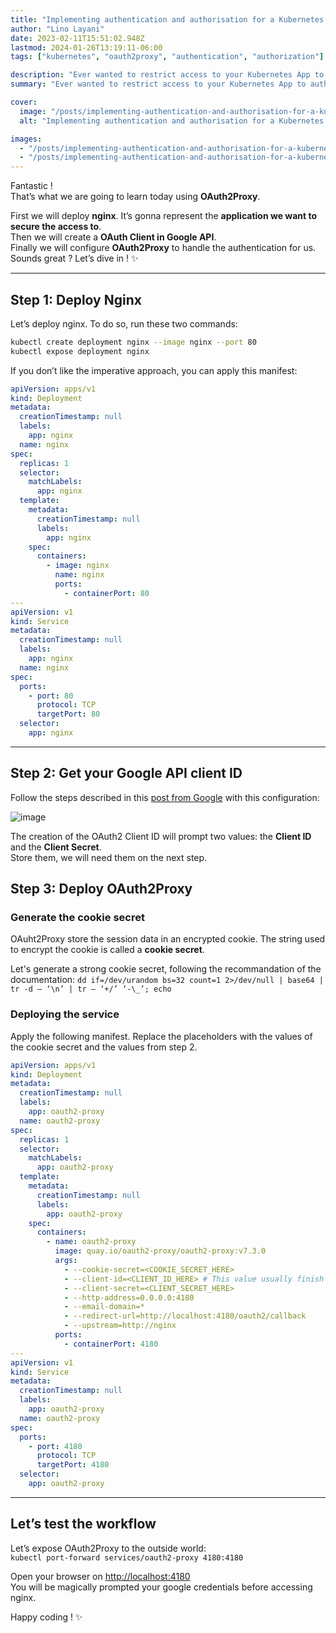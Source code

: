 ```yaml
---
title: "Implementing authentication and authorisation for a Kubernetes application — the easy way"
author: "Lino Layani"
date: 2023-02-11T15:51:02.948Z
lastmod: 2024-01-26T13:19:11-06:00
tags: ["kubernetes", "oauth2proxy", "authentication", "authorization"]

description: "Ever wanted to restrict access to your Kubernetes App to authenticated Google users without writing a single line of code in your application ?  "
summary: "Ever wanted to restrict access to your Kubernetes App to authenticated Google users without writing a single line of code in your application ?  "

cover:
  image: "/posts/implementing-authentication-and-authorisation-for-a-kubernetes-application-the-easy-way/images/1.png"
  alt: "Implementing authentication and authorisation for a Kubernetes application — the easy way"

images:
  - "/posts/implementing-authentication-and-authorisation-for-a-kubernetes-application-the-easy-way/images/1.png"
  - "/posts/implementing-authentication-and-authorisation-for-a-kubernetes-application-the-easy-way/images/2.png"
---
```


Fantastic !  
That’s what we are going to learn today using **OAuth2Proxy**.

First we will deploy **nginx**. It’s gonna represent the **application we want to secure the access to**.  
Then we will create a **OAuth Client in Google API**.  
Finally we will configure **OAuth2Proxy** to handle the authentication for us.  
Sounds great ? Let’s dive in ! ✨

---

## **Step 1: Deploy Nginx**

Let’s deploy nginx. To do so, run these two commands:

```bash
kubectl create deployment nginx --image nginx --port 80
kubectl expose deployment nginx
```

If you don’t like the imperative approach, you can apply this manifest:

```yaml
apiVersion: apps/v1
kind: Deployment
metadata:
  creationTimestamp: null
  labels:
    app: nginx
  name: nginx
spec:
  replicas: 1
  selector:
    matchLabels:
      app: nginx
  template:
    metadata:
      creationTimestamp: null
      labels:
        app: nginx
    spec:
      containers:
        - image: nginx
          name: nginx
          ports:
            - containerPort: 80
---
apiVersion: v1
kind: Service
metadata:
  creationTimestamp: null
  labels:
    app: nginx
  name: nginx
spec:
  ports:
    - port: 80
      protocol: TCP
      targetPort: 80
  selector:
    app: nginx
```

---

## Step 2: Get your Google API client ID

Follow the steps described in this [post from Google](https://developers.google.com/identity/gsi/web/guides/get-google-api-clientid) with this configuration:

![image](/posts/implementing-authentication-and-authorisation-for-a-kubernetes-application-the-easy-way/images/2.png#center)

The creation of the OAuth2 Client ID will prompt two values: the **Client ID** and the **Client Secret**.  
Store them, we will need them on the next step.

## Step 3: Deploy OAuth2Proxy

### Generate the cookie secret

OAuht2Proxy store the session data in an encrypted cookie. The string used to encrypt the cookie is called a **cookie secret**.

Let's generate a strong cookie secret, following the recommandation of the documentation:
`dd if=/dev/urandom bs=32 count=1 2>/dev/null | base64 | tr -d — ‘\n’ | tr — ‘+/’ ‘-\_’; echo`

### Deploying the service

Apply the following manifest. Replace the placeholders with the values of the cookie secret and the values from step 2.

```yaml
apiVersion: apps/v1
kind: Deployment
metadata:
  creationTimestamp: null
  labels:
    app: oauth2-proxy
  name: oauth2-proxy
spec:
  replicas: 1
  selector:
    matchLabels:
      app: oauth2-proxy
  template:
    metadata:
      creationTimestamp: null
      labels:
        app: oauth2-proxy
    spec:
      containers:
        - name: oauth2-proxy
          image: quay.io/oauth2-proxy/oauth2-proxy:v7.3.0
          args:
            - --cookie-secret=<COOKIE_SECRET_HERE>
            - --client-id=<CLIENT_ID_HERE> # This value usually finish with ".apps.googleusercontent.com"
            - --client-secret=<CLIENT_SECRET_HERE>
            - --http-address=0.0.0.0:4180
            - --email-domain=*
            - --redirect-url=http://localhost:4180/oauth2/callback
            - --upstream=http://nginx
          ports:
            - containerPort: 4180
---
apiVersion: v1
kind: Service
metadata:
  creationTimestamp: null
  labels:
    app: oauth2-proxy
  name: oauth2-proxy
spec:
  ports:
    - port: 4180
      protocol: TCP
      targetPort: 4180
  selector:
    app: oauth2-proxy
```

---

## Let’s test the workflow

Let’s expose OAuth2Proxy to the outside world:  
`kubectl port-forward services/oauth2-proxy 4180:4180`

Open your browser on [http://localhost:4180](http://localhost:4180)  
You will be magically prompted your google credentials before accessing nginx.

Happy coding ! ✨
